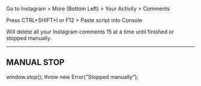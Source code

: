 Go to Instagram > More (Bottom Left) > Your Activity > Comments

Press CTRL+SHIFT+I or F12 > Paste script into Console

Will delete all your Instagram comments 15 at a time until finished or stopped manually.


-------------
MANUAL STOP
-------------
window.stop();
throw new Error("Stopped manually");

